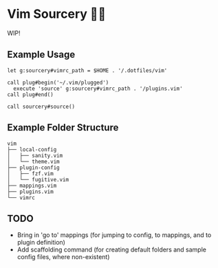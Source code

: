 # Vim Sourcery 🧙‍♂️

WIP!

## Example Usage

```vim
let g:sourcery#vimrc_path = $HOME . '/.dotfiles/vim'

call plug#begin('~/.vim/plugged')
  execute 'source' g:sourcery#vimrc_path . '/plugins.vim'
call plug#end()

call sourcery#source()
```

## Example Folder Structure

```
vim
├── local-config
│   ├── sanity.vim
│   └── theme.vim
├── plugin-config
│   ├── fzf.vim
│   └── fugitive.vim
├── mappings.vim
├── plugins.vim
└── vimrc
```

## TODO

- Bring in 'go to' mappings (for jumping to config, to mappings, and to plugin definition)
- Add scaffolding command (for creating default folders and sample config files, where non-existent)
